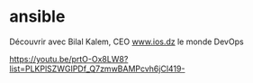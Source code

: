 # ansible
Découvrir avec Bilal Kalem, CEO www.ios.dz le monde DevOps

https://youtu.be/prtO-Ox8LW8?list=PLKPlSZWGIPDf_Q7zmwBAMPcvh6jCl419-
